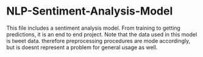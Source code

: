 # NLP-Sentiment-Analysis-Model

This file includes a sentiment analysis model. From training to getting predictions, it is an end to end project. Note that the data used in this model is tweet data. therefore preprocessing procedures are mode accordingly, but is doesnt represent a problem for general usage as well.
